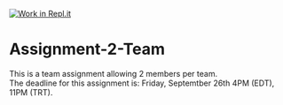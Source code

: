 [![Work in Repl.it](https://classroom.github.com/assets/work-in-replit-14baed9a392b3a25080506f3b7b6d57f295ec2978f6f33ec97e36a161684cbe9.svg)](https://classroom.github.com/online_ide?assignment_repo_id=291143&assignment_repo_type=GroupAssignmentRepo)
# Assignment-2-Team
This is a team assignment allowing 2 members per team.\
The deadline for this assignment is: Friday, Septemtber 26th 4PM (EDT), 11PM (TRT).
